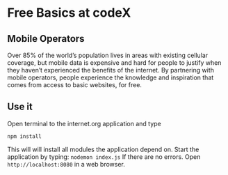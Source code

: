 # Free Basics at codeX

## Mobile Operators
 
Over 85% of the world’s population lives in areas with existing cellular coverage, but mobile data is expensive and hard for people to justify when they haven’t experienced the benefits of the internet. By partnering with mobile operators, people experience the knowledge and inspiration that comes from access to basic websites, for free.

## Use it 

Open terminal to the internet.org application and type

```
npm install

```
This will will install all modules the application depend on.
Start the application by typing: ``` nodemon index.js ```
If there are no errors. Open ```http://localhost:8080``` in a web browser.
